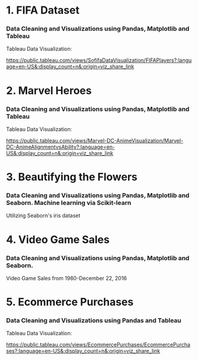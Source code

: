 # 1. FIFA Dataset 

### Data Cleaning and Visualizations using Pandas, Matplotlib and Tableau

Tableau Data Visualization:

https://public.tableau.com/views/SofifaDataVisualization/FIFAPlayers?:language=en-US&:display_count=n&:origin=viz_share_link

# 2. Marvel Heroes 

### Data Cleaning and Visualizations using Pandas, Matplotlib and Tableau

Tableau Data Visualization:

https://public.tableau.com/views/Marvel-DC-AnimeVisualization/Marvel-DC-AnimeAlignmentvsAbility?:language=en-US&:display_count=n&:origin=viz_share_link

# 3. Beautifying the Flowers

### Data Cleaning and Visualizations using Pandas, Matplotlib and Seaborn. Machine learning via Scikit-learn

Utilizing Seaborn's iris dataset

# 4. Video Game Sales

### Data Cleaning and Visualizations using Pandas, Matplotlib and Seaborn.

Video Game Sales from 1980-December 22, 2016

# 5. Ecommerce Purchases

### Data Cleaning and Visualizations using Pandas and Tableau

Tableau Data Visualization:

https://public.tableau.com/views/EcommercePurchases/EcommercePurchases?:language=en-US&:display_count=n&:origin=viz_share_link
